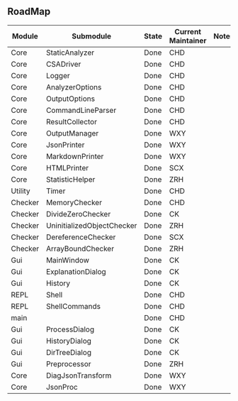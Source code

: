 ## RoadMap

| Module  | Submodule                  | State         | Current Maintainer | Notes |
| ------- | -------------------------- | ------------- | ------------------ | ----- |
| Core    | StaticAnalyzer             | Done          | CHD                |       |
| Core    | CSADriver                  | Done          | CHD                |       |
| Core    | Logger                     | Done          | CHD                |       |
| Core    | AnalyzerOptions            | Done          | CHD                |       |
| Core    | OutputOptions              | Done          | CHD                |       |
| Core    | CommandLineParser          | Done          | CHD                |       |
| Core    | ResultCollector            | Done          | CHD                |       |
| Core    | OutputManager              | Done          | WXY                |       |
| Core    | JsonPrinter                | Done          | WXY                |       |
| Core    | MarkdownPrinter            | Done          | WXY                |       |
| Core    | HTMLPrinter                | Done          | SCX                |       |
| Core    | StatisticHelper            | Done          | ZRH                |       |
| Utility | Timer                      | Done          | CHD                |       |
| Checker | MemoryChecker              | Done          | CHD                |       |
| Checker | DivideZeroChecker          | Done          | CK                 |       |
| Checker | UninitializedObjectChecker | Done          | ZRH                |       |
| Checker | DereferenceChecker         | Done          | SCX                |       |
| Checker | ArrayBoundChecker          | Done          | ZRH                |       |
| Gui     | MainWindow                 | Done          | CK                 |       |
| Gui     | ExplanationDialog          | Done          | CK                 |       |
| Gui     | History                    | Done          | CK                 |       |
| REPL    | Shell                      | Done          | CHD                |       |
| REPL    | ShellCommands              | Done          | CHD                |       |
| main    |                            | Done          | CHD                |       |
| Gui     | ProcessDialog              | Done          | CK                 |       |
| Gui     | HistoryDialog              | Done          | CK                 |       |
| Gui     | DirTreeDialog              | Done          | CK                 |       |
| Gui     | Preprocessor               | Done          | ZRH                |       |
| Core    | DiagJsonTransform          | Done          | WXY                |       |
| Core    | JsonProc                   | Done          | WXY                |       |
